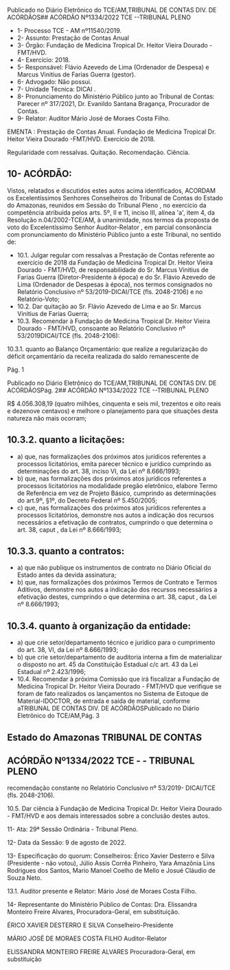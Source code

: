 Publicado  no  Diário  Eletrônico do TCE/AM,TRIBUNAL DE CONTAS DIV. DE ACÓRDÃOS## ACÓRDÃO Nº1334/2022  TCE --TRIBUNAL PLENO

- 1- Processo TCE - AM nº11540/2019.
- 2- Assunto: Prestação de Contas Anual
- 3- Órgão: Fundação de Medicina Tropical Dr. Heitor Vieira Dourado - FMT/HVD.
- 4- Exercício: 2018.
- 5- Responsável: Flávio Azevedo de Lima (Ordenador de Despesa) e Marcus Vinitius de Farias Guerra (gestor).
- 6- Advogado: Não possui.
- 7- Unidade Técnica: DICAI .
- 8- Pronunciamento  do  Ministério  Público  junto  ao  Tribunal  de  Contas: Parecer  nº 317/2021, Dr. Evanildo Santana Bragança, Procurador de Contas.
- 9- Relator: Auditor Mário José de Moraes Costa Filho.

EMENTA : Prestação de Contas Anual. Fundação de Medicina Tropical Dr. Heitor Vieira Dourado -FMT/HVD. Exercício de 2018.

Regularidade com ressalvas. Quitação. Recomendação. Ciência.

## 10-  ACÓRDÃO:

Vistos, relatados e discutidos estes autos acima identificados, ACORDAM os Excelentíssimos Senhores Conselheiros do Tribunal de Contas do Estado do Amazonas, reunidos em Sessão do Tribunal Pleno , no exercício da competência atribuída pelos arts. 5º, II e 11, inciso III, alínea 'a', item 4, da Resolução n.04/2002-TCE/AM, à unanimidade, nos  termos  da  proposta  de  voto  do  Excelentíssimo  Senhor  Auditor-Relator ,  em  parcial consonância com pronunciamento do Ministério Público junto a este Tribunal, no sentido de:

- 10.1. Julgar  regular  com  ressalvas a  Prestação  de  Contas referente  ao exercício de 2018 da Fundação de Medicina Tropical Dr. Heitor Vieira Dourado - FMT/HVD, de responsabilidade do Sr. Marcus Vinitius de Farias Guerra (Diretor-Presidente à época) e do Sr. Flávio Azevedo de Lima (Ordenador de Despesas à época), nos termos consignados no Relatório  Conclusivo  nº  53/2019-DICAI/TCE  (fls.  2048-2106)  e  no Relatório-Voto;
- 10.2. Dar quitação ao Sr. Flávio Azevedo de Lima e ao Sr. Marcus Vinitius de Farias Guerra;
- 10.3. Recomendar à Fundação  de  Medicina  Tropical  Dr.  Heitor  Vieira Dourado  -  FMT/HVD, consoante  ao  Relatório  Conclusivo  nº  53/2019DICAI/TCE (fls. 2048-2106):

10.3.1. quanto ao Balanço Orçamentário: que realize a regularização do déficit orçamentário da receita realizada do saldo remanescente de

Pág. 1

Publicado  no  Diário  Eletrônico do TCE/AM,TRIBUNAL DE CONTAS DIV. DE ACÓRDÃOSPág. 2## ACÓRDÃO Nº1334/2022  TCE --TRIBUNAL PLENO

R$ 4.056.308,19 (quatro milhões, cinquenta e seis mil, trezentos e oito reais e dezenove  centavos)  e  melhore  o  planejamento  para  que situações desta natureza não mais ocorram;

## 10.3.2. quanto a licitações:

- a) que,  nas  formalizações  dos  próximos  atos  jurídicos  referentes  a processos  licitatórios,  emita  parecer  técnico  e  jurídico  cumprindo  as determinações do art. 38, inciso VI, da Lei nº 8.666/1993;
- b) que,  nas  formalizações  dos  próximos  atos  jurídicos  referentes  a processos licitatórios na modalidade pregão eletrônico, elabore Termo de Referência em vez de Projeto Básico, cumprindo as determinações do art.9º, §1º, do Decreto Federal nº 5.450/2005;
- c) que,  nas  formalizações  dos  próximos  atos  jurídicos  referentes  a processos  licitatórios,  demonstre  nos  autos  a  indicação  dos  recursos necessários a efetivação de contratos, cumprindo o que determina o art. 38, caput , da Lei nº 8.666/1993;

## 10.3.3. quanto a contratos:

- a) que  não  publique  os  instrumentos  de  contrato  no  Diário  Oficial  do Estado antes da devida assinatura;
- b) que, nas formalizações dos próximos Termos de Contrato e Termos Aditivos, demonstre nos autos a indicação dos recursos necessários a efetivação destes, cumprindo o que determina o art. 38, caput , da Lei nº 8.666/1993;

## 10.3.4. quanto à organização da entidade:

- a) que crie setor/departamento  técnico e jurídico para o cumprimento do art. 38, VI, da Lei nº 8.666/1993;
- b) que crie setor/departamento de auditoria interna a fim de materializar o  disposto  no  art.  45  da  Constituição  Estadual  c/c  art.  43  da  Lei Estadual nº 2.423/1996;
- 10.4. Recomendar à  próxima  Comissão que  irá  fiscalizar  a  Fundação  de Medicina Tropical Dr. Heitor Vieira Dourado - FMT/HVD que verifique se foram de fato realizados os lançamentos no Sistema de Estoque de Material-IDOCTOR,  de  entrada e saída de material, conforme  aTRIBUNAL DE CONTAS DIV. DE ACÓRDÃOSPublicado  no  Diário  Eletrônico do TCE/AM,Pág. 3

## Estado do Amazonas TRIBUNAL DE CONTAS

## ACÓRDÃO Nº1334/2022  TCE - - TRIBUNAL PLENO

recomendação constante no Relatório Conclusivo nº 53/2019- DICAI/TCE (fls. 2048-2106).

10.5. Dar ciência à Fundação de Medicina Tropical Dr. Heitor Vieira Dourado - FMT/HVD e aos demais interessados sobre a conclusão destes autos.

11-  Ata: 29ª Sessão Ordinária - Tribunal Pleno.

12-  Data da Sessão: 9 de agosto de 2022.

13-  Especificação do quorum: Conselheiros: Érico Xavier Desterro e Silva (Presidente - não votou),  Júlio  Assis  Corrêa  Pinheiro,  Yara  Amazônia  Lins  Rodrigues  dos  Santos, Mario Manoel Coelho de Mello e Josué Cláudio de Souza Neto.

13.1. Auditor presente e Relator: Mário José de Moraes Costa Filho.

14-  Representante do Ministério Público de Contas: Dra.  Elissandra  Monteiro  Freire Alvares, Procuradora-Geral, em substituição.

ÉRICO XAVIER DESTERRO E SILVA Conselheiro-Presidente

MÁRIO JOSÉ DE MORAES COSTA FILHO Auditor-Relator

ELISSANDRA MONTEIRO FREIRE ALVARES Procuradora-Geral, em substituição